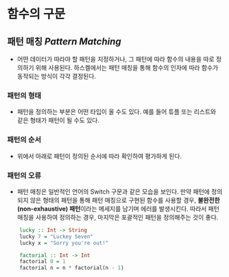 # 함수의 구문

## 패턴 매칭 _Pattern Matching_

- 어떤 데이터가 따라야 할 패턴을 지정하거나, 그 패턴에 따라 함수의 내용을 따로 정의하기 위해 사용된다.
  하스켈에서는 패턴 매칭을 통해 함수의 인자에 따라 함수가 동작되는 방식이 각각 결정된다.

### 패턴의 형태

- 패턴을 정의하는 부분은 어떤 타입이 올 수도 있다.
  예를 들어 튜플 또는 리스트와 같은 형태가 패턴이 될 수도 있다.

### 패턴의 순서

- 위에서 아래로 패턴이 정의된 순서에 따라 확인하여 평가하게 된다.

### 패턴의 오류

- 패턴 매칭은 일반적인 언어의 Switch 구문과 같은 모습을 보인다.
  만약 패턴에 정의되지 않은 형태의 패턴을 통해 패턴 매칭으로 구현된 함수를 사용할 경우,
  **불완전한(non-exhaustive) 패턴**이라는 메세지를 남기며 에러를 발생시킨다.
  따라서 패턴 매칭을 사용하여 정의하는 경우, 마지막은 포괄적인 패턴을 정의해주는 것이 좋다.

```haskell
    lucky :: Int -> String
    lucky 7 = "Luckey Seven"
    lucky x = "Sorry you're out!"

    factorial :: Int -> Int
    factorial 0 = 1
    factorial n = n * factorial(n - 1)
```

